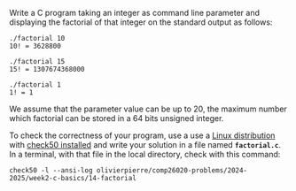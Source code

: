 Write a C program taking an integer as command line parameter and displaying the factorial of that integer on the standard output as follows:
```
./factorial 10
10! = 3628800

./factorial 15
15! = 1307674368000

./factorial 1
1! = 1
```

We assume that the parameter value can be up to 20, the maximum number which factorial can be stored in a 64 bits unsigned integer.

To check the correctness of your program, use a use a [Linux distribution](https://github.com/olivierpierre/comp26020-devcontainer) with [check50 installed](exercise-set-1.html#installing-check50) and write your solution in a file named **`factorial.c`**.
In a terminal, with that file in the local directory, check with this command:


```shell
check50 -l --ansi-log olivierpierre/comp26020-problems/2024-2025/week2-c-basics/14-factorial
```
